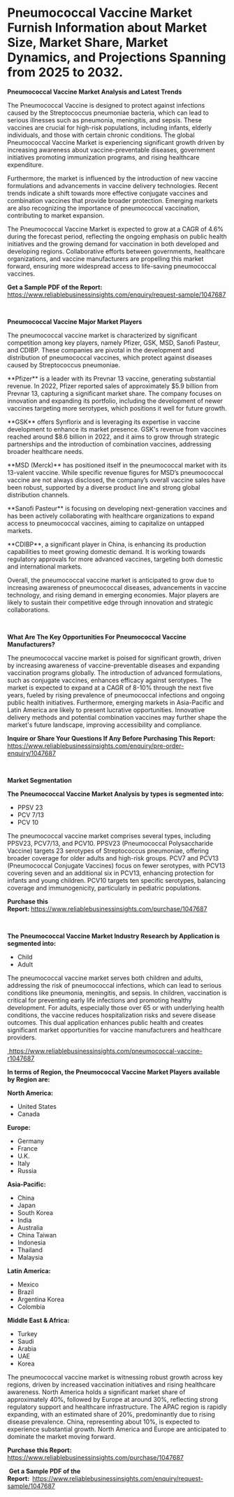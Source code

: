 <p><h1>Pneumococcal Vaccine Market Furnish Information about Market Size, Market Share, Market Dynamics, and Projections Spanning from 2025 to 2032.</h1></p><p><strong>Pneumococcal Vaccine Market Analysis and Latest Trends</strong></p>
<p><p>The Pneumococcal Vaccine is designed to protect against infections caused by the Streptococcus pneumoniae bacteria, which can lead to serious illnesses such as pneumonia, meningitis, and sepsis. These vaccines are crucial for high-risk populations, including infants, elderly individuals, and those with certain chronic conditions. The global Pneumococcal Vaccine Market is experiencing significant growth driven by increasing awareness about vaccine-preventable diseases, government initiatives promoting immunization programs, and rising healthcare expenditure.</p><p>Furthermore, the market is influenced by the introduction of new vaccine formulations and advancements in vaccine delivery technologies. Recent trends indicate a shift towards more effective conjugate vaccines and combination vaccines that provide broader protection. Emerging markets are also recognizing the importance of pneumococcal vaccination, contributing to market expansion.</p><p>The Pneumococcal Vaccine Market is expected to grow at a CAGR of 4.6% during the forecast period, reflecting the ongoing emphasis on public health initiatives and the growing demand for vaccination in both developed and developing regions. Collaborative efforts between governments, healthcare organizations, and vaccine manufacturers are propelling this market forward, ensuring more widespread access to life-saving pneumococcal vaccines.</p></p>
<p><strong>Get a Sample PDF of the Report:&nbsp;</strong> <a href="https://www.reliablebusinessinsights.com/enquiry/request-sample/1047687?utm_campaign=2949&utm_medium=2&utm_source=Github&utm_content=ia&utm_term=19042025&utm_id=pneumococcal-vaccine">https://www.reliablebusinessinsights.com/enquiry/request-sample/1047687</a></p>
<p>&nbsp;</p>
<p><strong>Pneumococcal Vaccine Major Market Players</strong></p>
<p><p>The pneumococcal vaccine market is characterized by significant competition among key players, namely Pfizer, GSK, MSD, Sanofi Pasteur, and CDIBP. These companies are pivotal in the development and distribution of pneumococcal vaccines, which protect against diseases caused by Streptococcus pneumoniae.</p><p>**Pfizer** is a leader with its Prevnar 13 vaccine, generating substantial revenue. In 2022, Pfizer reported sales of approximately $5.9 billion from Prevnar 13, capturing a significant market share. The company focuses on innovation and expanding its portfolio, including the development of newer vaccines targeting more serotypes, which positions it well for future growth.</p><p>**GSK** offers Synflorix and is leveraging its expertise in vaccine development to enhance its market presence. GSK's revenue from vaccines reached around $8.6 billion in 2022, and it aims to grow through strategic partnerships and the introduction of combination vaccines, addressing broader healthcare needs.</p><p>**MSD (Merck)** has positioned itself in the pneumococcal market with its 13-valent vaccine. While specific revenue figures for MSD’s pneumococcal vaccine are not always disclosed, the company’s overall vaccine sales have been robust, supported by a diverse product line and strong global distribution channels.</p><p>**Sanofi Pasteur** is focusing on developing next-generation vaccines and has been actively collaborating with healthcare organizations to expand access to pneumococcal vaccines, aiming to capitalize on untapped markets.</p><p>**CDIBP**, a significant player in China, is enhancing its production capabilities to meet growing domestic demand. It is working towards regulatory approvals for more advanced vaccines, targeting both domestic and international markets.</p><p>Overall, the pneumococcal vaccine market is anticipated to grow due to increasing awareness of pneumococcal diseases, advancements in vaccine technology, and rising demand in emerging economies. Major players are likely to sustain their competitive edge through innovation and strategic collaborations.</p></p>
<p>&nbsp;</p>
<p><strong>What Are The Key Opportunities For Pneumococcal Vaccine Manufacturers?</strong></p>
<p><p>The pneumococcal vaccine market is poised for significant growth, driven by increasing awareness of vaccine-preventable diseases and expanding vaccination programs globally. The introduction of advanced formulations, such as conjugate vaccines, enhances efficacy against serotypes. The market is expected to expand at a CAGR of 8-10% through the next five years, fueled by rising prevalence of pneumococcal infections and ongoing public health initiatives. Furthermore, emerging markets in Asia-Pacific and Latin America are likely to present lucrative opportunities. Innovative delivery methods and potential combination vaccines may further shape the market's future landscape, improving accessibility and compliance.</p></p>
<p><strong>Inquire or Share Your Questions If Any Before Purchasing This Report:</strong> <a href="https://www.reliablebusinessinsights.com/enquiry/pre-order-enquiry/1047687?utm_campaign=2949&utm_medium=2&utm_source=Github&utm_content=ia&utm_term=19042025&utm_id=pneumococcal-vaccine">https://www.reliablebusinessinsights.com/enquiry/pre-order-enquiry/1047687</a></p>
<p>&nbsp;</p>
<p><strong>Market Segmentation</strong></p>
<p><strong>The Pneumococcal Vaccine Market Analysis by types is segmented into:</strong></p>
<p><ul><li>PPSV 23</li><li>PCV 7/13</li><li>PCV 10</li></ul></p>
<p><p>The pneumococcal vaccine market comprises several types, including PPSV23, PCV7/13, and PCV10. PPSV23 (Pneumococcal Polysaccharide Vaccine) targets 23 serotypes of Streptococcus pneumoniae, offering broader coverage for older adults and high-risk groups. PCV7 and PCV13 (Pneumococcal Conjugate Vaccines) focus on fewer serotypes, with PCV13 covering seven and an additional six in PCV13, enhancing protection for infants and young children. PCV10 targets ten specific serotypes, balancing coverage and immunogenicity, particularly in pediatric populations.</p></p>
<p><strong>Purchase this Report:&nbsp;</strong><a href="https://www.reliablebusinessinsights.com/purchase/1047687?utm_campaign=2949&utm_medium=2&utm_source=Github&utm_content=ia&utm_term=19042025&utm_id=pneumococcal-vaccine">https://www.reliablebusinessinsights.com/purchase/1047687</a></p>
<p>&nbsp;</p>
<p><strong>The Pneumococcal Vaccine Market Industry Research by Application is segmented into:</strong></p>
<p><ul><li>Child</li><li>Adult</li></ul></p>
<p><p>The pneumococcal vaccine market serves both children and adults, addressing the risk of pneumococcal infections, which can lead to serious conditions like pneumonia, meningitis, and sepsis. In children, vaccination is critical for preventing early life infections and promoting healthy development. For adults, especially those over 65 or with underlying health conditions, the vaccine reduces hospitalization risks and severe disease outcomes. This dual application enhances public health and creates significant market opportunities for vaccine manufacturers and healthcare providers.</p></p>
<p><a href="https://www.reliablebusinessinsights.com/pneumococcal-vaccine-r1047687?utm_campaign=2949&utm_medium=2&utm_source=Github&utm_content=ia&utm_term=19042025&utm_id=pneumococcal-vaccine">&nbsp;https://www.reliablebusinessinsights.com/pneumococcal-vaccine-r1047687</a></p>
<p><strong>In terms of Region, the Pneumococcal Vaccine Market Players available by Region are:</strong></p>
<p>
    <p> <strong> North America: </strong>
        <ul>
            <li>United States</li>
            <li>Canada</li>
        </ul>
        </p> 
    <p> <strong> Europe: </strong>
        <ul>
            <li>Germany</li>
            <li>France</li>
            <li>U.K.</li>
            <li>Italy</li>
            <li>Russia</li>
        </ul>
        </p> 
    <p> <strong> Asia-Pacific: </strong>
        <ul>
            <li>China</li>
            <li>Japan</li>
            <li>South Korea</li>
            <li>India</li>
            <li>Australia</li>
            <li>China Taiwan</li>
            <li>Indonesia</li>
            <li>Thailand</li>
            <li>Malaysia</li>
        </ul>
        </p> 
    <p> <strong> Latin America: </strong>
        <ul>
            <li>Mexico</li>
            <li>Brazil</li>
            <li>Argentina Korea</li>
            <li>Colombia</li>
        </ul>
        </p> 
    <p> <strong> Middle East & Africa: </strong>
        <ul>
            <li>Turkey</li>
            <li>Saudi</li>
            <li>Arabia</li>
            <li>UAE</li>
            <li>Korea</li>
        </ul>
    </p>
    </p>
<p><p>The pneumococcal vaccine market is witnessing robust growth across key regions, driven by increased vaccination initiatives and rising healthcare awareness. North America holds a significant market share of approximately 40%, followed by Europe at around 30%, reflecting strong regulatory support and healthcare infrastructure. The APAC region is rapidly expanding, with an estimated share of 20%, predominantly due to rising disease prevalence. China, representing about 10%, is expected to experience substantial growth. North America and Europe are anticipated to dominate the market moving forward.</p></p>
<p><strong>Purchase this Report: </strong><a href="https://www.reliablebusinessinsights.com/purchase/1047687?utm_campaign=2949&utm_medium=2&utm_source=Github&utm_content=ia&utm_term=19042025&utm_id=pneumococcal-vaccine">https://www.reliablebusinessinsights.com/purchase/1047687</a></p>
<p>&nbsp;<strong>Get a Sample PDF of the Report:&nbsp;&nbsp;</strong><a href="https://www.reliablebusinessinsights.com/enquiry/request-sample/1047687?utm_campaign=2949&utm_medium=2&utm_source=Github&utm_content=ia&utm_term=19042025&utm_id=pneumococcal-vaccine">https://www.reliablebusinessinsights.com/enquiry/request-sample/1047687</a></p>
<p><strong></strong></p>
<p><p></p><p></p><p></p></p>